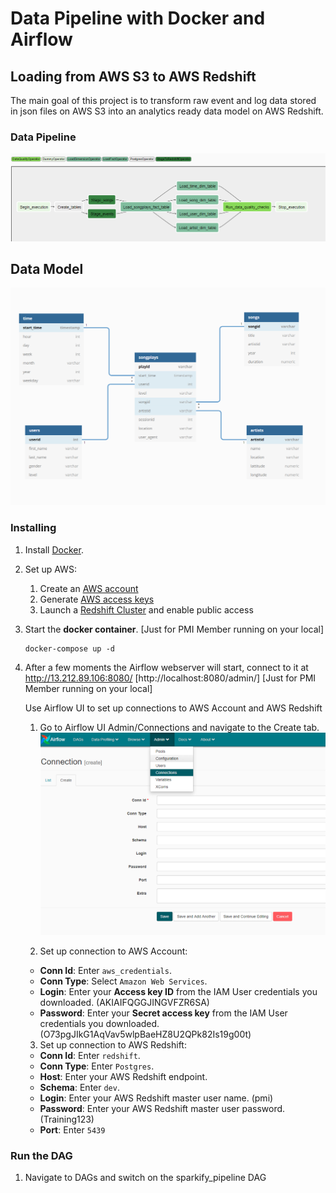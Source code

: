 # Data Pipeline with Docker and Airflow
## Loading from AWS S3 to AWS Redshift

The main goal of this project is to transform raw event and log data stored in json files on AWS S3 into an analytics ready data model on AWS Redshift.

### Data Pipeline
![DAG](./data-pipeline-dag.PNG)

## Data Model
![model](./data-model.PNG)

### Installing
1. Install [Docker](https://www.docker.com/get-started).

2. Set up AWS:
    1. Create an [AWS account](https://aws.amazon.com/premiumsupport/knowledge-center/create-and-activate-aws-account/)
    2. Generate [AWS access keys](https://docs.aws.amazon.com/general/latest/gr/aws-sec-cred-types.html)
    3. Launch a [Redshift Cluster](https://docs.aws.amazon.com/redshift/latest/gsg/rs-gsg-launch-sample-cluster.html) and enable public access


3. Start the **docker container**. [Just for PMI Member running on your local]
    ```
    docker-compose up -d
    ```

4. After a few moments the Airflow webserver will start, connect to it at http://13.212.89.106:8080/ [http://localhost:8080/admin/] [Just for PMI Member running on your local]

    Use Airflow UI to set up connections to AWS Account and AWS Redshift

    1. Go to Airflow UI Admin/Connections and navigate to the Create tab.
    ![AirFlow Admin Panel](./airflow-UI.PNG)

    2. Set up connection to AWS Account:
      * **Conn Id**: Enter `aws_credentials`.
      * **Conn Type**: Select `Amazon Web Services`.
      * **Login**: Enter your **Access key ID** from the IAM User credentials you downloaded. (AKIAIFQGGJINGVFZR6SA)
      * **Password**: Enter your **Secret access key** from the IAM User credentials you downloaded. (O73pgJIkG1AqVav5wlpBaeHZ8U2QPk82Is19g00t)


    3. Set up connection to AWS Redshift:
      * **Conn Id**: Enter `redshift`.
      * **Conn Type**: Enter `Postgres`.
      * **Host**: Enter your AWS Redshift endpoint.
      * **Schema**: Enter `dev`.
      * **Login**: Enter your AWS Redshift master user name. (pmi)
      * **Password**: Enter your AWS Redshift master user password. (Training123)
      * **Port**: Enter `5439`

### Run the DAG
1. Navigate to DAGs and switch on the sparkify_pipeline DAG
